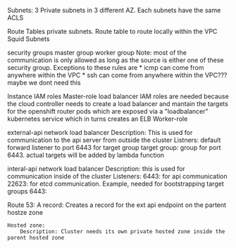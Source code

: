 Subnets:
    3 Private subnets in 3 different AZ. Each subnets have the same ACLS

Route Tables
    private subnets. Route table to route locally within the VPC
    Squid Subnets 

security groups
   master group
   worker group
   Note: most of the communication is only allowed as long as the source is either one of these security group. Exceptions to these rules are
       * icmp can come from anywhere within the VPC
       * ssh can come from anywhere within the VPC??? maybe we dont need this

Instance IAM roles
    Master-role
        load balancer IAM roles are needed because the cloud controller needs to create a load balancer and mantain the targets
        for the openshift router pods which are exposed via a "loadbalancer" kubernetes service which in turns creates an ELB
    Worker-role


external-api network load balancer
    Description: This is used for communication to the api server from outside the cluster
    Listners:
        default forward listener to port 6443 for target group
    target group:
        group for port 6443. actual targets will be added by lambda function

interal-api network load balancer
    Description: this is used for communication inside of the cluster
    Listeners:
        6443: for api communication
        22623: for etcd communication. Example, needed for bootstrapping
    target groups
        6443: 
    
        
Route 53:
    A record: Creates a record for the ext api endpoint on the partent hostze zone

    Hosted zone:
        Description: Cluster needs its own private hosted zone inside the parent hosted zone
